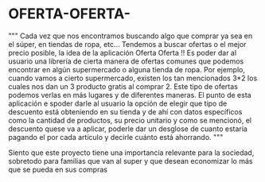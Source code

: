 # OFERTA-OFERTA-
""" Cada vez que nos encontramos buscando algo que comprar ya sea en el súper, en tiendas de ropa, etc... Tendemos a buscar ofertas o el mejor precio posible, la idea de la aplicación Oferta Oferta !! Es poder dar al usuario una librería de cierta manera de ofertas comunes que podemos encontrar en algún supermercado o alguna tienda de ropa. Por ejemplo, cuando vamos a cierto supermercado, existen los tan mencionados 3*2 los cuales nos dan un 3 producto gratis al comprar 2. Este tipo de ofertas podemos verlas en más lugares y de diferentes maneras. El punto de esta aplicación e spoder darle al usuario la opción de elegir que tipo de descuento está obteniendo en su tienda y de ahí con datos específicos como la cantidad de productos, su precio unitario y como se mencionó, el descuento quese va a aplicar, poderle dar un desglose de cuanto estaría pagando el por cada artículo y decirle cuánto está ahorrando. """

Siento que este proyecto tiene una importancia relevante para la sociedad, sobretodo para familias que van al super y que desean economizar lo más que se pueda en sus compras 
